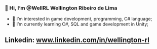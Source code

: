 ###  👋 Hi, I’m @WellRL Wellington Ribeiro de Lima

- 👀 I’m interested in game development, programming, C# language;
- 🌱 I’m currently learning C#, SQL and game development in Unity;

## Linkedin: www.linkedin.com/in/wellington-rl


<!---
WellRL/WellRL is a ✨ special ✨ repository because its `README.md` (this file) appears on your GitHub profile.
You can click the Preview link to take a look at your changes.
--->

